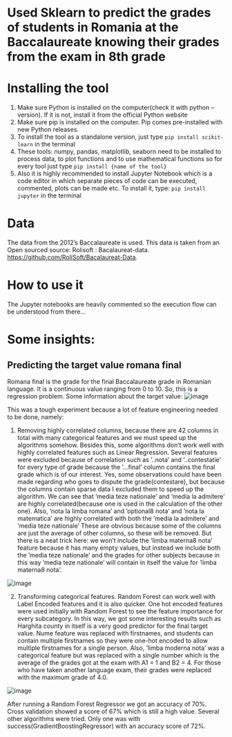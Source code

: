 # Used Sklearn to predict the grades of students in Romania at the Baccalaureate knowing their grades from the exam in 8th grade

# Installing the tool

1. Make sure Python is installed on the computer(check it with python –version). If it is
not, install it from the official Python website
2. Make sure pip is installed on the computer. Pip comes pre-installed with new Python
releases.
3. To install the tool as a standalone version, just type `pip install scikit-learn` in the
terminal
4. These tools: numpy, pandas, matplotlib, seaborn need to be installed to process
data, to plot functions and to use mathematical functions so for every tool just type
`pip install {name of the tool}`
5. Also it is highly recommended to install Jupyter Notebook which is a code editor in
which separate pieces of code can be executed, commented, plots can be made etc. To
install it, type: `pip install jupyter` in the terminal

# Data
The data from the 2012’s Baccalaureate is used. This data is taken from an Open sourced
source: Rolisoft : Bacalaureat-data. https://github.com/RoliSoft/Bacalaureat-Data.

# How to use it

The Jupyter notebooks are heavily commented so the execution flow can be understood from there...

# Some insights:

##  Predicting the target value romana final

Romana final is the grade for the final Baccalaureate grade in Romanian language. It is a
continuous value ranging from 0 to 10. So, this is a regression problem. Some information
about the target value:
![image](https://user-images.githubusercontent.com/37183688/63228963-9f9bf780-c203-11e9-97d9-7e5aadd2ddd8.png)

This was a tough experiment because a lot of feature engineering needed to be done, namely:
1. Removing highly correlated columns, because there are 42 columns in total with many
categorical features and we must speed up the algorithms somehow. Besides this, some
algorithms don’t work well with highly correlated features such as Linear Regression.
Several features were excluded because of correlation such as ’..nota’ and ’..contestatie’
for every type of grade because the ’...final’ column contains the final grade which is of
our interest. Yes, some observations could have been made regarding who goes to dispute
the grade(contestare), but because the columns contain sparse data I excluded them to
speed up the algorithm. We can see that ’media teze nationale’ and ’media la admitere’
are highly correlated(because one is used in the calculation of the other one). Also, ’nota
la limba romana’ and ’optional8 nota’ and ’nota la matematica’ are highly correlated
with both the ’media la admitere’ and ’media teze nationale’ These are obvious because
some of the columns are just the average of other columns, so these will be removed. But
there is a neat trick here: we won’t include the ’limba materna8 nota’ feature because it
has many empty values, but instead we include both the ’media teze nationale’ and the 
grades for other subjects because in this way ’media teze nationale’ will contain in itself
the value for ’limba materna8 nota’.  

![image](https://user-images.githubusercontent.com/37183688/63228989-d4a84a00-c203-11e9-91ca-3987d72eaed5.png)  
 
 
 2. Transforming categorical features. Random Forest can work well with Label Encoded
features and it is also quicker. One hot encoded features were used initially with Random
Forest to see the feature importance for every subcategory. In this way, we got some
interesting results such as Harghita county in itself is a very good predictor for the final
target value. Nume feature was replaced with firstnames, and students can contain multiple firstnames so they were one-hot encoded to allow multiple firstnames for a single
person. Also, ’limba moderna nota’ was a categorical feature but was replaced with a
single number which is the average of the grades got at the exam with A1 = 1 and B2
= 4. For those who have taken another language exam, their grades were replaced with
the maximum grade of 4.0.  
  
![image](https://user-images.githubusercontent.com/37183688/63228994-e689ed00-c203-11e9-86e9-4d850aa0f55a.png)  
 
 
 After running a Random Forest Regressor we got an accuracy of 70%. Cross validation
showed a score of 67% which is still a high value. Several other algorithms were tried. Only
one was with success(GradientBoostingRegressor) with an accuracy score of 72%.


 


